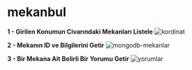 # mekanbul

**1 - Girilen Konumun Civarındaki Mekanları Listele**
![kordinat](https://user-images.githubusercontent.com/104761312/203406737-5851baf7-6f57-4836-9876-d02b96a3b9db.png)




**2 - Mekanın ID ve Bilgilerini Getir**
![mongodb-mekanlar](https://user-images.githubusercontent.com/104761312/203406651-9d98f007-3840-426b-94df-e034df2ec0d4.png)

**3 - Bir Mekana Ait Belirli Bir Yorumu Getir**
![yorumlar](https://user-images.githubusercontent.com/104761312/203408449-2ad76b01-816e-4c7d-a232-3a928fdb501c.png)
